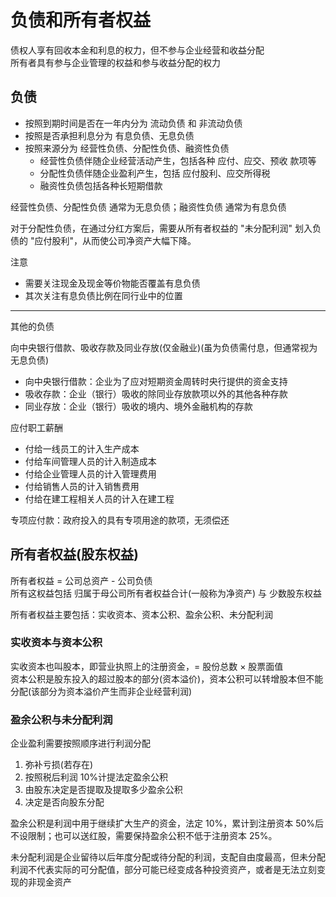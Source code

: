 # 负债和所有者权益

债权人享有回收本金和利息的权力，但不参与企业经营和收益分配 <br>
所有者具有参与企业管理的权益和参与收益分配的权力

## 负债

- 按照到期时间是否在一年内分为 流动负债 和 非流动负债
- 按照是否承担利息分为 有息负债、无息负债
- 按照来源分为 经营性负债、分配性负债、融资性负债
  - 经营性负债伴随企业经营活动产生，包括各种 应付、应交、预收 款项等
  - 分配性负债伴随企业盈利产生，包括 应付股利、应交所得税
  - 融资性负债包括各种长短期借款

经营性负债、分配性负债 通常为无息负债；融资性负债 通常为有息负债

对于分配性负债，在通过分红方案后，需要从所有者权益的 "未分配利润" 划入负债的 "应付股利"，从而使公司净资产大幅下降。

注意

- 需要关注现金及现金等价物能否覆盖有息负债
- 其次关注有息负债比例在同行业中的位置

---

其他的负债

向中央银行借款、吸收存款及同业存放(仅金融业)(虽为负债需付息，但通常视为无息负债)

- 向中央银行借款：企业为了应对短期资金周转时央行提供的资金支持
- 吸收存款：企业（银行）吸收的除同业存放款项以外的其他各种存款
- 同业存放：企业（银行）吸收的境内、境外金融机构的存款

应付职工薪酬

- 付给一线员工的计入生产成本
- 付给车间管理人员的计入制造成本
- 付给企业管理人员的计入管理费用
- 付给销售人员的计入销售费用
- 付给在建工程相关人员的计入在建工程

专项应付款：政府投入的具有专项用途的款项，无须偿还

## 所有者权益(股东权益)

所有者权益 = 公司总资产 - 公司负债 <br>
所有这权益包括 归属于母公司所有者权益合计(一般称为净资产) 与 少数股东权益

所有者权益主要包括：实收资本、资本公积、盈余公积、未分配利润

### 实收资本与资本公积

实收资本也叫股本，即营业执照上的注册资金，= 股份总数 × 股票面值<br>
资本公积是股东投入的超过股本的部分(资本溢价)，资本公积可以转增股本但不能分配(该部分为资本溢价产生而非企业经营利润)

### 盈余公积与未分配利润

企业盈利需要按照顺序进行利润分配

1. 弥补亏损(若存在)
2. 按照税后利润 10%计提法定盈余公积
3. 由股东决定是否提取及提取多少盈余公积
4. 决定是否向股东分配

盈余公积是利润中用于继续扩大生产的资金，法定 10%，累计到注册资本 50%后不设限制；也可以送红股，需要保持盈余公积不低于注册资本 25%。

未分配利润是企业留待以后年度分配或待分配的利润，支配自由度最高，但未分配利润不代表实际的可分配值，部分可能已经变成各种投资资产，或者是无法立刻变现的非现金资产
